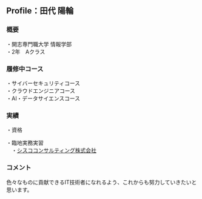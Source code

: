 ## Profile：田代 陽輪

### 概要

・開志専門職大学 情報学部<br>
・2年　Aクラス

### 履修中コース

・サイバーセキュリティコース<br>
・クラウドエンジニアコース<br>
・AI・データサイエンスコース

### 実績

・資格<br>

・臨地実務実習<br>
　・<a href="https://www.sisco-consulting.co.jp/">シスココンサルティング株式会社</a>


### コメント

色々なものに貢献できるIT技術者になれるよう、これからも努力していきたいと思います。
